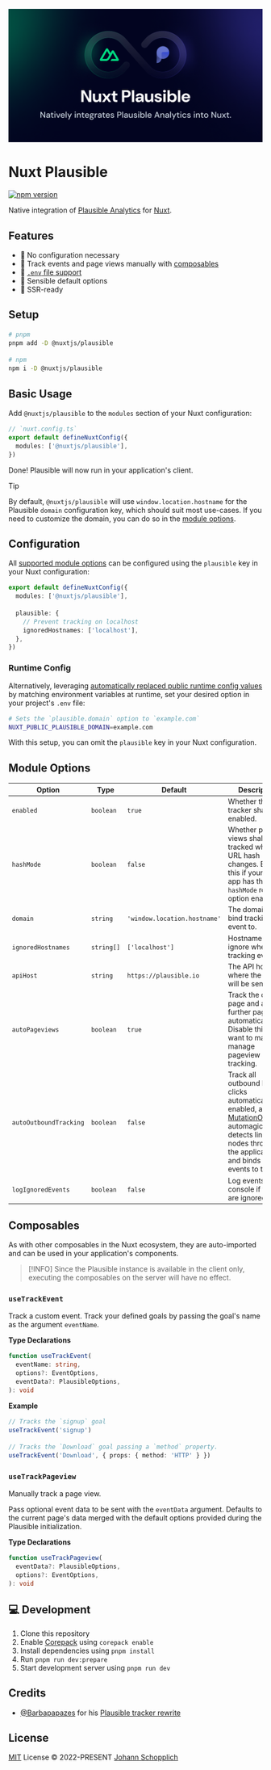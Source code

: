 ![Nuxt Plausible module](./.github/og.png)

# Nuxt Plausible

[![npm version](https://img.shields.io/npm/v/@nuxtjs/plausible?color=a1b858&label=)](https://www.npmjs.com/package/@nuxtjs/plausible)

Native integration of [Plausible Analytics](https://plausible.io/sites) for [Nuxt](https://nuxt.com).

## Features

- 🌻 No configuration necessary
- 📯 Track events and page views manually with [composables](#composables)
- 📂 [`.env` file support](#configuration)
- 🧺 Sensible default options
- 🦾 SSR-ready

## Setup

```bash
# pnpm
pnpm add -D @nuxtjs/plausible

# npm
npm i -D @nuxtjs/plausible
```

## Basic Usage

Add `@nuxtjs/plausible` to the `modules` section of your Nuxt configuration:

```ts
// `nuxt.config.ts`
export default defineNuxtConfig({
  modules: ['@nuxtjs/plausible'],
})
```

Done! Plausible will now run in your application's client.

> [!TIP]
> By default, `@nuxtjs/plausible` will use `window.location.hostname` for the Plausible `domain` configuration key, which should suit most use-cases. If you need to customize the domain, you can do so in the [module options](#module-options).

## Configuration

All [supported module options](#module-options) can be configured using the `plausible` key in your Nuxt configuration:

```ts
export default defineNuxtConfig({
  modules: ['@nuxtjs/plausible'],

  plausible: {
    // Prevent tracking on localhost
    ignoredHostnames: ['localhost'],
  },
})
```

### Runtime Config

Alternatively, leveraging [automatically replaced public runtime config values](https://nuxt.com/docs/api/configuration/nuxt-config#runtimeconfig) by matching environment variables at runtime, set your desired option in your project's `.env` file:

```bash
# Sets the `plausible.domain` option to `example.com`
NUXT_PUBLIC_PLAUSIBLE_DOMAIN=example.com
```

With this setup, you can omit the `plausible` key in your Nuxt configuration.

## Module Options

| Option                 | Type       | Default                      | Description                                                                                                                                                                                                                                     |
| ---------------------- | ---------- | ---------------------------- | ----------------------------------------------------------------------------------------------------------------------------------------------------------------------------------------------------------------------------------------------- |
| `enabled`              | `boolean`  | `true`                       | Whether the tracker shall be enabled.                                                                                                                                                                                                           |
| `hashMode`             | `boolean`  | `false`                      | Whether page views shall be tracked when the URL hash changes. Enable this if your Nuxt app has the `hashMode` router option enabled.                                                                                                           |
| `domain`               | `string`   | `'window.location.hostname'` | The domain to bind tracking event to.                                                                                                                                                                                                           |
| `ignoredHostnames`     | `string[]` | `['localhost']`              | Hostnames to ignore when tracking events.                                                                                                                                                                                                       |
| `apiHost`              | `string`   | `https://plausible.io`       | The API host where the events will be sent to.                                                                                                                                                                                                  |
| `autoPageviews`        | `boolean`  | `true`                       | Track the current page and all further pages automatically. Disable this if you want to manually manage pageview tracking.                                                                                                                      |
| `autoOutboundTracking` | `boolean`  | `false`                      | Track all outbound link clicks automatically. If enabled, a [MutationObserver](https://developer.mozilla.org/en-US/docs/Web/API/MutationObserver) automagically detects link nodes throughout the application and binds `click` events to them. |
| `logIgnoredEvents`     | `boolean`  | `false`                      | Log events to the console if they are ignored.                                                                                                                                                                                                  |

## Composables

As with other composables in the Nuxt ecosystem, they are auto-imported and can be used in your application's components.

> [!INFO]
> Since the Plausible instance is available in the client only, executing the composables on the server will have no effect.

### `useTrackEvent`

Track a custom event. Track your defined goals by passing the goal's name as the argument `eventName`.

**Type Declarations**

```ts
function useTrackEvent(
  eventName: string,
  options?: EventOptions,
  eventData?: PlausibleOptions,
): void
```

**Example**

```ts
// Tracks the `signup` goal
useTrackEvent('signup')

// Tracks the `Download` goal passing a `method` property.
useTrackEvent('Download', { props: { method: 'HTTP' } })
```

### `useTrackPageview`

Manually track a page view.

Pass optional event data to be sent with the `eventData` argument. Defaults to the current page's data merged with the default options provided during the Plausible initialization.

**Type Declarations**

```ts
function useTrackPageview(
  eventData?: PlausibleOptions,
  options?: EventOptions,
): void
```

## 💻 Development

1. Clone this repository
2. Enable [Corepack](https://github.com/nodejs/corepack) using `corepack enable`
3. Install dependencies using `pnpm install`
4. Run `pnpm run dev:prepare`
5. Start development server using `pnpm run dev`

## Credits

- [@Barbapapazes](https://github.com/Barbapapazes) for his [Plausible tracker rewrite](https://github.com/Barbapapazes/plausible-tracker)

## License

[MIT](./LICENSE) License © 2022-PRESENT [Johann Schopplich](https://github.com/johannschopplich)
